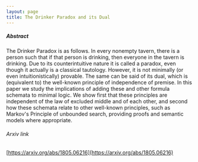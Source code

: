 ```yaml
---
layout: page
title: The Drinker Paradox and its Dual
---
```


##### Abstract

The Drinker Paradox is as follows. In every nonempty tavern, there is a person
such that if that person is drinking, then everyone in the tavern is drinking.
Due to its counterintuitive nature it is called a paradox, even though it
actually is a classical tautology. However, it is not minimally (or even
intuitionistically) provable. The same can be said of its dual, which is
(equivalent to) the well-known principle of independence of premise. In this
paper we study the implications of adding these and other formula schemata to
minimal logic. We show first that these principles are independent of the law
of excluded middle and of each other, and second how these schemata relate to
other well-known principles, such as Markov's Principle of unbounded search,
providing proofs and semantic models where appropriate.


###### Arxiv link

[https://arxiv.org/abs/1805.06216](https://arxiv.org/abs/1805.06216)
